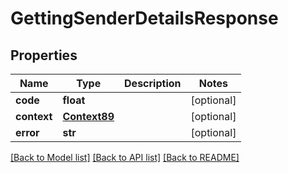 # GettingSenderDetailsResponse

## Properties
Name | Type | Description | Notes
------------ | ------------- | ------------- | -------------
**code** | **float** |  | [optional] 
**context** | [**Context89**](Context89.md) |  | [optional] 
**error** | **str** |  | [optional] 

[[Back to Model list]](../README.md#documentation-for-models) [[Back to API list]](../README.md#documentation-for-api-endpoints) [[Back to README]](../README.md)



